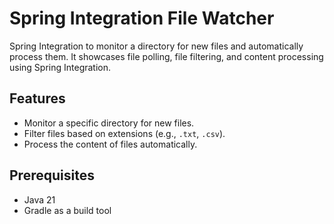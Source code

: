 # Spring Integration File Watcher

Spring Integration to monitor a directory for new files and automatically process them. 
It showcases file polling, file filtering, and content processing using Spring Integration.

## Features

- Monitor a specific directory for new files.
- Filter files based on extensions (e.g., `.txt`, `.csv`).
- Process the content of files automatically.

## Prerequisites

- Java 21
- Gradle as a build tool